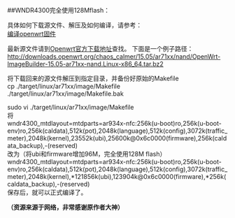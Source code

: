 ##WNDR4300完全使用128Mflash：

具体如何下载源文件、解压及如何编译，请参考：
</br>[编译openwrt固件](01.2.md)


最新源文件请到[Openwrt官方下载地址](http://downloads.openwrt.org)查找。 下面是一个例子路径：</br>
http://downloads.openwrt.org/chaos_calmer/15.05/ar71xx/nand/OpenWrt-ImageBuilder-15.05-ar71xx-nand.Linux-x86_64.tar.bz2


将下载回来的源文件解压到指定目录，并备份好原始的Makefile </br>
cp ./target/linux/ar71xx/image/Makefile ./target/linux/ar71xx/image/Makefile.bak </br>

sudo vi ./target/linux/ar71xx/image/Makefile 
</br>
将 </br>
wndr4300_mtdlayout=mtdparts=ar934x-nfc:256k(u-boot)ro,256k(u-boot-env)ro,256k(caldata),512k(pot),2048k(language),512k(config),3072k(traffic_meter),2048k(kernel),23552k(ubi),25600k@0x6c0000(firmware),256k(caldata_backup),-(reserved)
</br>
改为（将ubi和firmware增加96M，完全使用128M flash）
</br>
wndr4300_mtdlayout=mtdparts=ar934x-nfc:256k(u-boot)ro,256k(u-boot-env)ro,256k(caldata),512k(pot),2048k(language),512k(config),3072k(traffic_meter),2048k(kernel),*121856k(ubi),123904k@0x6c0000(firmware),*256k(caldata_backup),-(reserved)
</br>
保存后，就可以正式编译了。



**（资源来源于网络，非常感谢原作者大神）**
